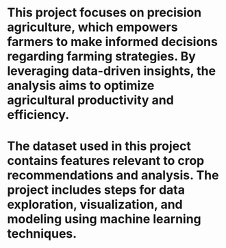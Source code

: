 # This project focuses on precision agriculture, which empowers farmers to make informed decisions regarding farming strategies. By leveraging data-driven insights, the analysis aims to optimize agricultural productivity and efficiency.

# The dataset used in this project contains features relevant to crop recommendations and analysis. The project includes steps for data exploration, visualization, and modeling using machine learning techniques.
